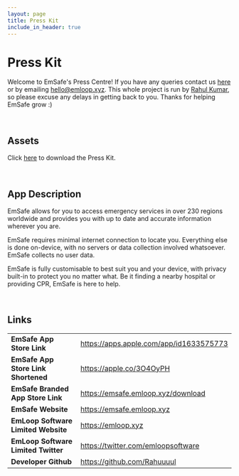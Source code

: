 ```yaml
---
layout: page
title: Press Kit
include_in_header: true
---
```



# Press Kit
Welcome to EmSafe's Press Centre! If you have any queries contact us <a href="https://emloop.xyz/#contact">here</a> or by emailing <a href="mailto:hello@emloop.xyz">hello@emloop.xyz</a>. This whole project is run by <a href="https://github.com/rahuuuul">Rahul Kumar</a>, so please excuse any delays in getting back to you. Thanks for helping EmSafe grow :)

<br>

## Assets
Click <a href="https://emsafe.emloop.xyz/assets/EmSafe-Press.zip">here</a> to download the Press Kit.

<br>

## App Description
EmSafe allows for you to access emergency services in over 230 regions worldwide and provides you with up to date and accurate information wherever you are.

EmSafe requires minimal internet connection to locate you. Everything else is done on-device, with no servers or data collection involved whatsoever. EmSafe collects no user data.

EmSafe is fully customisable to best suit you and your device, with privacy built-in to protect you no matter what. Be it finding a nearby hospital or providing CPR, EmSafe is here to help.

<br>

## Links
<table>
    <tr>
        <td><b>EmSafe App Store Link</b></td>
        <td><a href="https://apps.apple.com/app/id1633575773" target="_blank">https://apps.apple.com/app/id1633575773</a></td>
    </tr>
    <tr>
        <td><b>EmSafe App Store Link Shortened</b></td>
        <td><a href ="https://apple.co/3O4OyPH" target="_blank">https://apple.co/3O4OyPH</a></td>
    </tr>
    <tr>
        <td><b>EmSafe Branded App Store Link</b></td>
        <td><a href="https://emsafe.emloop.xyz/download" target="_blank">https://emsafe.emloop.xyz/download</a></td>
    </tr>
    <tr>
        <td><b>EmSafe Website</b></td>
        <td><a href="https://emsafe.emloop.xyz" target="_blank">https://emsafe.emloop.xyz</a></td>
    </tr>
    <tr>
        <td><b>EmLoop Software Limited Website</b></td>
        <td><a href="https://emloop.xyz" target="_blank">https://emloop.xyz</a></td>
    </tr>
    <tr>
        <td><b>EmLoop Software Limited Twitter</b></td>
        <td><a href="https://twitter.com/emloopsoftware" target="_blank">https://twitter.com/emloopsoftware</a></td>
    </tr>
    <tr>
        <td><b>Developer Github</b></td>
        <td><a href="https://github.com/rahuuuul" target="_blank">https://github.com/Rahuuuul</a></td>
    </tr>
    
</table>













